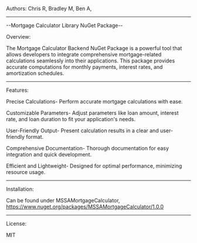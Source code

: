 Authors: Chris R, Bradley M, Ben A,
____________________________________________________________________________________________________________________________________________________________________________________
  --Mortgage Calculator Library NuGet Package--

Overview:

The Mortgage Calculator Backend NuGet Package is a powerful tool that allows developers to integrate comprehensive mortgage-related calculations seamlessly into their applications. 
This package provides accurate computations for monthly payments, interest rates, and amortization schedules.
____________________________________________________________________________________________________________________________________________________________________________________
Features:

Precise Calculations- Perform accurate mortgage calculations with ease.

Customizable Parameters- Adjust parameters like loan amount, interest rate, and loan duration to fit your application's needs.

User-Friendly Output- Present calculation results in a clear and user-friendly format.

Comprehensive Documentation- Thorough documentation for easy integration and quick development.

Efficient and Lightweight- Designed for optimal performance, minimizing resource usage.
______________________________________________________________________________________________________________________________________________________________________________________
Installation:

Can be found under MSSAMortgageCalculator, https://www.nuget.org/packages/MSSAMortgageCalculator/1.0.0
______________________________________________________________________________________________________________________________________________________________________________________
License:

MIT
